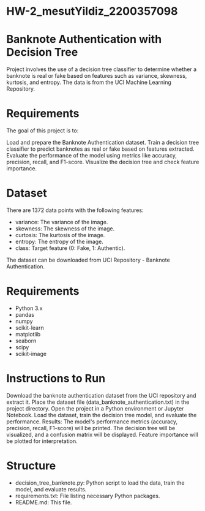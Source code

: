 # HW-2_mesutYildiz_2200357098

# Banknote Authentication with Decision Tree

Project involves the use of a decision tree classifier to determine whether a banknote is real or fake based on features such as variance, skewness, kurtosis, and entropy. The data is from the UCI Machine Learning Repository.

# Requirements
The goal of this project is to:

Load and prepare the Banknote Authentication dataset.
Train a decision tree classifier to predict banknotes as real or fake based on features extracted.
Evaluate the performance of the model using metrics like accuracy, precision, recall, and F1-score.
Visualize the decision tree and check feature importance.
# Dataset

There are 1372 data points with the following features:

- variance: The variance of the image.
- skewness: The skewness of the image.
- curtosis: The kurtosis of the image.
- entropy: The entropy of the image.
- class: Target feature (0: Fake, 1: Authentic).

The dataset can be downloaded from UCI Repository - Banknote Authentication.

# Requirements

- Python 3.x
- pandas
- numpy
- scikit-learn
- matplotlib
- seaborn
- scipy
- scikit-image

# Instructions to Run

Download the banknote authentication dataset from the UCI repository and extract it.
Place the dataset file (data_banknote_authentication.txt) in the project directory.
Open the project in a Python environment or Jupyter Notebook.
Load the dataset, train the decision tree model, and evaluate the performance.
Results:
The model's performance metrics (accuracy, precision, recall, F1-score) will be printed.
The decision tree will be visualized, and a confusion matrix will be displayed.
Feature importance will be plotted for interpretation.
# Structure

- decision_tree_banknote.py: Python script to load the data, train the model, and evaluate results.
- requirements.txt: File listing necessary Python packages.
- README.md: This file.
